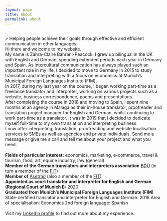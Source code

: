 ```yaml
---
layout: page
title: About
permalink: about
---
```

<br/>
> Helping people achieve their goals through effective and efficient communication in other languages.  

<br/>
Hi there and welcome to my website.  
<br/>
My name is Zahra-Claire Bahrani-Peacock. I grew up bilingual in the UK with English and German, spending extended periods each year in Germany and Spain. As intercultural communication has always played such an important role in my life, I decided to move to Germany in 2015 to study translation and interpreting with a focus on economics at Munich’s Municipal Foreign Languages Institute (FIM).     
<br/>
In 2017, during my last year on the course, I began working part-time as a freelance translator and interpreter, working on various projects such as a website, business correspondence, poems and presentations.    
<br/>
After completing the course in 2018 and moving to Spain, I spent nine months at an agency in Malaga as their in-house translator, proofreader and translation project manager for English and German, whilst continuing to work part-time as a translator. It was in 2019 that I decided to dedicate myself full-time to my own translation and interpreting business.      
<br/> 
I now offer interpreting, translation, proofreading and website localisation services to SMEs as well as agencies and private individuals. Send me a message or give me a call and tell me about your project and what you need.    
<br/>
<br/>
<b>Fields of particular interest:</b> economics, marketing, e-commerce, travel & tourism, food, art, equine industry, law (general)   
<br/>
<b>Member of the German translators and interpreters association</b> <a href="https://bdue.de/en/bdue/" target="_blank">BDÜ</a> (in turn a member of the <a href="https://www.fit-ift.org/" target="_blank">FIT</a>)  
<br/>
<b>Member of</b> <a href="https://asetrad.org/inicio" target="_blank">Asetrad</a> (also a member of the <a href="https://www.fit-ift.org/" target="_blank">FIT</a>)  
<br/>
<b>Appointed as court translator and interpreter for English and German (Regional Court of Munich&nbsp;I):</b> 2020  
<br/>
<b>Graduated from Munich’s Municipal Foreign Languages Institute (FIM)</b>  
State-certified translator and interpreter for English and German: 2018  
Area of specialisation: Economics  
2nd foreign language: Spanish  
<br/>
<br/>
Visit my <a href="https://www.linkedin.com/in/zahra-claire-bahrani-peacock/" target="_blank">LinkedIn profile</a> to find out more about my experience.